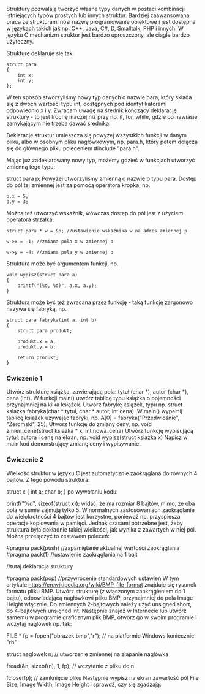 Struktury pozwalają tworzyć własne typy danych w postaci kombinacji istniejących typów prostych lub innych struktur. Bardziej zaawansowana praca ze strukturami nosi nazwę programowanie obiektowe i jest dostępna w językach takich jak np. C++, Java, C#, D, Smalltalk, PHP i innych. W języku C mechanizm struktur jest bardzo uproszczony, ale ciągle bardzo użyteczny.

Strukturę deklaruje się tak:

    struct para
    {
        int x;
        int y;
    };

W ten sposób stworzyliśmy nowy typ danych o nazwie para, który składa się z dwóch wartości typu int, dostępnych pod identyfikatorami odpowiednio x i y. Zwracam uwagę na średnik kończący deklarację struktury - to jest trochę inaczej niż przy np. if, for, while, gdzie po nawiasie zamykającym nie trzeba dawać średnika.

Deklaracje struktur umieszcza się powyżej wszystkich funkcji w danym pliku, albo w osobnym pliku nagłówkowym, np. para.h, który potem dołącza się do głównego pliku poleceniem #include "para.h".

Mając już zadeklarowany nowy typ, możemy gdzieś w funkcjach utworzyć zmienną tego typu:

struct para p;
Powyżej utworzyliśmy zmienną o nazwie p typu para. Dostęp do pól tej zmiennej jest za pomocą operatora kropka, np.

    p.x = 5;
    p.y = 3;

Można też utworzyć wskaźnik, wówczas dostęp do pól jest z użyciem operatora strzałka:

    struct para * w = &p; //ustawienie wskaźnika w na adres zmiennej p

    w->x = -1; //zmiana pola x w zmiennej p

    w->y = -4; //zmiana pola y w zmiennej p

Struktura może być argumentem funkcji, np.

    void wypisz(struct para a)
    {
        printf("(%d, %d)", a.x, a.y);
    }

Struktura może być też zwracana przez funkcję - taką funkcję żargonowo nazywa się fabryką, np.

    struct para fabryka(int a, int b)
    {
        struct para produkt;

        produkt.x = a;
        produkt.y = b;

        return produkt;
    }
    
### Ćwiczenie 1

Utwórz strukturę książka, zawierającą pola: tytuł (char *), autor (char *), cena (int).
W funkcji main() utwórz tablicę typu książka o pojemności przynajmniej na kilka książek.
Utwórz fabrykę książek, typu np. struct ksiazka fabryka(char * tytul, char * autor, int cena).
W main() wypełnij tablicę książek używając fabryki, np. A[0] = fabryka("Przedwiośnie", "Żeromski", 25);
Utwórz funkcję do zmiany ceny, np. void zmien_cene(struct ksiazka * k, int nowa_cena)
Utwórz funkcję wypisującą tytuł, autora i cenę na ekran, np. void wypisz(struct ksiazka x)
Napisz w main kod demonstrujący zmianę ceny i wypisywanie.

### Ćwiczenie 2

Wielkość struktur w języku C jest automatycznie zaokrąglana do równych 4 bajtów. Z tego powodu struktura:

struct x
{
    int a;
    char b;
}
po wywołaniu kodu:

printf("%d", sizeof(struct x));
widać, że ma rozmiar 8 bajtów, mimo, że oba pola w sumie zajmują tylko 5. W normalnych zastosowaniach zaokrąglanie do wielokrotności 4 bajtów jest korzystne, ponieważ np. przyspiesza operacje kopiowania w pamięci. Jednak czasami potrzebne jest, żeby struktura była dokładnie takiej wielkości, jak wynika z zawartych w niej pól. Można przełączyć to zestawem poleceń:

#pragma pack(push)  //zapamiętanie aktualnej wartości zaokrąglania
#pragma pack(1)     //ustawienie zaokrąglania na 1 bajt

//tutaj deklaracja struktury

#pragma pack(pop)   //przywrócenie standardowych ustawień
W tym artykule https://en.wikipedia.org/wiki/BMP_file_format znajduje się rysunek formatu pliku BMP. Utwórz strukturę (z włączonym zaokrągleniem do 1 bajtu), odpowiadającą nagłówkowi pliku BMP, przynajmniej do pola Image Height włącznie. Do zmiennych 2-bajtowych należy użyć unsigned short, do 4-bajtowych unsigned int. Następnie znajdź w Internecie lub utwórz samemu w programie graficznym plik BMP, otwórz go w swoim programie i wczytaj nagłówek np. tak:

FILE * fp = fopen("obrazek.bmp","r");   // na platformie Windows koniecznie "rb"

struct naglowek n;                      // utworzenie zmiennej na złapanie nagłówka

fread(&n, sizeof(n), 1, fp);            // wczytanie z pliku do n

fclose(fp);                             // zamknięcie pliku
Następnie wypisz na ekran zawartość pól File Size, Image Width, Image Height i sprawdź, czy się zgadzają.
